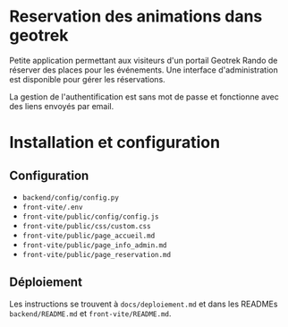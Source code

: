 # Reservation des animations dans geotrek

Petite application permettant aux visiteurs d'un portail Geotrek Rando de réserver des places pour les
événements. Une interface d'administration est disponible pour gérer les réservations.

La gestion de l'authentification est sans mot de passe et fonctionne avec des liens envoyés par email.

# Installation et configuration

## Configuration

 * `backend/config/config.py`
 * `front-vite/.env`
 * `front-vite/public/config/config.js`
 * `front-vite/public/css/custom.css`
 * `front-vite/public/page_accueil.md`
 * `front-vite/public/page_info_admin.md`
 * `front-vite/public/page_reservation.md`

## Déploiement

Les instructions se trouvent à `docs/deploiement.md` et dans les READMEs `backend/README.md` et `front-vite/README.md`.
